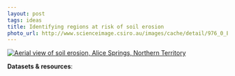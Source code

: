 ```yaml
---
layout: post
tags: ideas
title: Identifying regions at risk of soil erosion
photo_url: http://www.scienceimage.csiro.au/images/cache/detail/976_0_EM2154.jpg
---
```


[![Aerial view of soil erosion, Alice Springs, Northern Territory](http://www.scienceimage.csiro.au/images/cache/detail/976_0_EM2154.jpg)](http://www.scienceimage.csiro.au/image/5285/a-120-ton-ore-truck-at-the-new-celebration-gold-mine//large)

**Datasets & resources**: